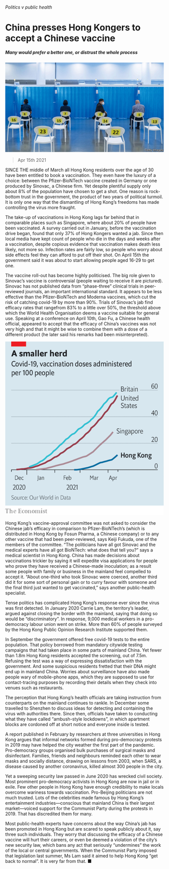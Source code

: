 ###### Politics v public health

# China presses Hong Kongers to accept a Chinese vaccine 

##### Many would prefer a better one, or distrust the whole process 

![image](images/20210417_CNP001_0.jpg) 

> Apr 15th 2021 

SINCE THE middle of March all Hong Kong residents over the age of 30 have been entitled to book a vaccination. They even have the luxury of a choice: between the Pfizer-BioNTech vaccine created in Germany or one produced by Sinovac, a Chinese firm. Yet despite plentiful supply only about 8% of the population have chosen to get a shot. One reason is rock-bottom trust in the government, the product of two years of political turmoil. It is only one way that the dismantling of Hong Kong’s freedoms has made controlling the virus more fraught.

The take-up of vaccinations in Hong Kong lags far behind that in comparable places such as Singapore, where about 20% of people have been vaccinated. A survey carried out in January, before the vaccination drive began, found that only 37% of Hong Kongers wanted a jab. Since then local media have kept count of people who die in the days and weeks after a vaccination, despite copious evidence that vaccination makes death less likely, not more so. Infection rates are fairly low, so people who worry about side effects feel they can afford to put off their shot. On April 15th the government said it was about to start allowing people aged 16-29 to get one.


The vaccine roll-out has become highly politicised. The big role given to Sinovac’s vaccine is controversial (people waiting to receive it are pictured). Sinovac has not published data from “phase-three” clinical trials in peer-reviewed journals, an important international standard. It appears to be less effective than the Pfizer-BioNTech and Moderna vaccines, which cut the risk of catching covid-19 by more than 90%. Trials of Sinovac’s jab find efficacy rates that rangefrom 83% to a little over 50%, the threshold above which the World Health Organisation deems a vaccine suitable for general use. Speaking at a conference on April 10th, Gao Fu, a Chinese health official, appeared to accept that the efficacy of China’s vaccines was not very high and that it might be wise to combine them with a dose of a different product (he later said his remarks had been misinterpreted).

![image](images/20210417_CNC496.png) 


Hong Kong’s vaccine-approval committee was not asked to consider the Chinese jab’s efficacy in comparison to Pfizer-BioNTech’s (which is distributed in Hong Kong by Fosun Pharma, a Chinese company) or to any other vaccine that had been peer-reviewed, says Keiji Fukuda, one of the members of the committee. “The politicians have all got Sinovac and the medical experts have all got BioNTech: what does that tell you?” says a medical scientist in Hong Kong. China has made decisions about vaccinations trickier by saying it will expedite visa applications for people who prove they have received a Chinese-made inoculation; as a result some people with family or business in the mainland feel compelled to accept it. “About one-third who took Sinovac were coerced, another third did it for some sort of personal gain or to curry favour with someone and the final third just wanted to get vaccinated,” says another public-health specialist.

Tense politics has complicated Hong Kong’s response ever since the virus was first detected. In January 2020 Carrie Lam, the territory’s leader, argued against closing the border with the mainland, saying that doing so would be “discriminatory”. In response, 9,000 medical workers in a pro-democracy labour union went on strike. More than 60% of people surveyed by the Hong Kong Public Opinion Research Institute supported them.

In September the government offered free covid-19 tests to the entire population. That policy borrowed from mandatory citywide testing campaigns that had taken place in some parts of mainland China. Yet fewer than 1.8m Hong Kong residents accepted the screening, out of 7.5m. Refusing the test was a way of expressing dissatisfaction with the government. And some suspicious residents fretted that their DNA might end up in mainland China. Worries about surveillance have also made people wary of mobile-phone apps, which they are supposed to use for contact-tracing purposes by recording their details when they check into venues such as restaurants.

The perception that Hong Kong’s health officials are taking instruction from counterparts on the mainland continues to rankle. In December some travelled to Shenzhen to discuss ideas for detecting and containing the virus with authorities there. Since then, officials have taken to conducting what they have called “ambush-style lockdowns”, in which apartment blocks are cordoned off at short notice and everyone inside is tested.

A report published in February by researchers at three universities in Hong Kong argues that informal networks formed during pro-democracy protests in 2019 may have helped the city weather the first part of the pandemic. Pro-democracy groups organised bulk purchases of surgical masks and disinfectant. Families, friends and neighbours reminded each other to wear masks and socially distance, drawing on lessons from 2003, when SARS, a disease caused by another coronavirus, killed almost 300 people in the city.

Yet a sweeping security law passed in June 2020 has wrecked civil society. Most prominent pro-democracy activists in Hong Kong are now in jail or in exile. Few other people in Hong Kong have enough credibility to make locals overcome wariness towards vaccination. Pro-Beijing politicians are not much trusted. Lots of the celebrities made famous by Hong Kong’s entertainment industries—conscious that mainland China is their largest market—voiced support for the Communist Party during the protests in 2019. That has discredited them for many.

Most public-health experts have concerns about the way China’s jab has been promoted in Hong Kong but are scared to speak publicly about it, say three such individuals. They worry that discussing the efficacy of a Chinese vaccine will hurt their careers, or even be deemed a violation of the city’s new security law, which bans any act that seriously “undermines” the work of the local or central governments. When the Communist Party imposed that legislation last summer, Ms Lam said it aimed to help Hong Kong “get back to normal”. It is very far from that. ■

